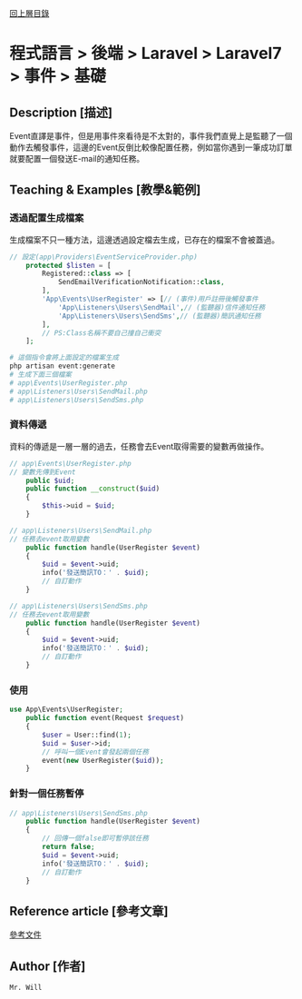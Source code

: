 [回上層目錄](../README.md)

# 程式語言 > 後端 > Laravel > Laravel7 > 事件 > 基礎

## **Description [描述]**
Event直譯是事件，但是用事件來看待是不太對的，事件我們直覺上是監聽了一個動作去觸發事件，這邊的Event反倒比較像配置任務，例如當你遇到一筆成功訂單就要配置一個發送E-mail的通知任務。

## **Teaching & Examples [教學&範例]**
### 透過配置生成檔案
生成檔案不只一種方法，這邊透過設定檔去生成，已存在的檔案不會被蓋過。
```php
// 設定(app\Providers\EventServiceProvider.php)
    protected $listen = [
        Registered::class => [
            SendEmailVerificationNotification::class,
        ],
        'App\Events\UserRegister' => [// (事件)用戶註冊後觸發事件
            'App\Listeners\Users\SendMail',// (監聽器)信件通知任務
            'App\Listeners\Users\SendSms',// (監聽器)簡訊通知任務
        ],
        // PS:Class名稱不要自己撞自己衝突
    ];
```
```bash
# 這個指令會將上面設定的檔案生成
php artisan event:generate
# 生成下面三個檔案
# app\Events\UserRegister.php
# app\Listeners\Users\SendMail.php
# app\Listeners\Users\SendSms.php
```

### 資料傳遞
資料的傳遞是一層一層的過去，任務會去Event取得需要的變數再做操作。
```php
// app\Events\UserRegister.php
// 變數先傳到Event
    public $uid;
    public function __construct($uid)
    {
        $this->uid = $uid;
    }
```
```php
// app\Listeners\Users\SendMail.php
// 任務去event取用變數
    public function handle(UserRegister $event)
    {
        $uid = $event->uid;
        info('發送簡訊TO：' . $uid);
        // 自訂動作
    }
```
```php
// app\Listeners\Users\SendSms.php
// 任務去event取用變數
    public function handle(UserRegister $event)
    {
        $uid = $event->uid;
        info('發送簡訊TO：' . $uid);
        // 自訂動作
    }
```

### 使用
```php
use App\Events\UserRegister;
    public function event(Request $request)
    {
        $user = User::find(1);
        $uid = $user->id;
        // 呼叫一個Event會發起兩個任務
        event(new UserRegister($uid));
    }
```

### 針對一個任務暫停
```php
// app\Listeners\Users\SendSms.php
    public function handle(UserRegister $event)
    {
        // 回傳一個false即可暫停該任務
        return false;
        $uid = $event->uid;
        info('發送簡訊TO：' . $uid);
        // 自訂動作
    }

```

## **Reference article [參考文章]**
[參考文件](https://segmentfault.com/a/1190000010730545)

## **Author [作者]**
`Mr. Will`
